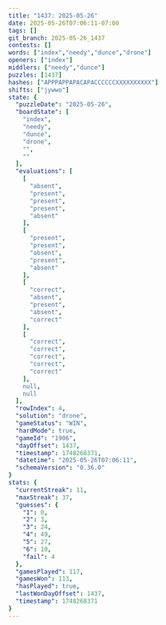 ```yaml
---
title: "1437: 2025-05-26"
date: 2025-05-26T07:06:11-07:00
tags: []
git_branch: 2025-05-26_1437
contests: []
words: ["index","needy","dunce","drone"]
openers: ["index"]
middlers: ["needy","dunce"]
puzzles: [1437]
hashes: ["APPPAPPAPACAPACCCCCCXXXXXXXXXX"]
shifts: ["jywwo"]
state: {
  "puzzleDate": "2025-05-26",
  "boardState": [
    "index",
    "needy",
    "dunce",
    "drone",
    "",
    ""
  ],
  "evaluations": [
    [
      "absent",
      "present",
      "present",
      "present",
      "absent"
    ],
    [
      "present",
      "present",
      "absent",
      "present",
      "absent"
    ],
    [
      "correct",
      "absent",
      "present",
      "absent",
      "correct"
    ],
    [
      "correct",
      "correct",
      "correct",
      "correct",
      "correct"
    ],
    null,
    null
  ],
  "rowIndex": 4,
  "solution": "drone",
  "gameStatus": "WIN",
  "hardMode": true,
  "gameId": "1906",
  "dayOffset": 1437,
  "timestamp": 1748268371,
  "datetime": "2025-05-26T07:06:11",
  "schemaVersion": "0.36.0"
}
stats: {
  "currentStreak": 11,
  "maxStreak": 37,
  "guesses": {
    "1": 0,
    "2": 3,
    "3": 24,
    "4": 49,
    "5": 27,
    "6": 10,
    "fail": 4
  },
  "gamesPlayed": 117,
  "gamesWon": 113,
  "hasPlayed": true,
  "lastWonDayOffset": 1437,
  "timestamp": 1748268371
}
---
```

<!-- more -->
